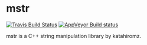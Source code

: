 # mstr

[![Travis Build Status](https://travis-ci.org/katahiromz/mstr.svg?branch=master)](https://travis-ci.org/katahiromz/mstr)
[![AppVeyor Build status](https://ci.appveyor.com/api/projects/status/4d4r392xbd8u0w1e?svg=true)](https://ci.appveyor.com/project/katahiromz/mstr)

mstr is a C++ string manipulation library by katahiromz.
